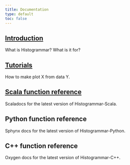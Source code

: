 ```yaml
---
title: Documentation
type: default
toc: false
---
```


## [Introduction](introduction)

What is Histogrammar? What is it for?

## [Tutorials](tutorials)

How to make plot X from data Y.

## [Scala function reference](http://histogrammar.org/scala/latest/index.html#org.dianahep.histogrammar.package)

Scaladocs for the latest version of Histogrammar-Scala.

## Python function reference

Sphynx docs for the latest version of Histogrammar-Python.

## C++ function reference

Oxygen docs for the latest version of Histogrammar-C++.
